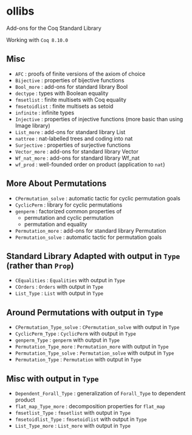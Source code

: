 # ollibs
Add-ons for the Coq Standard Library

Working with `Coq 8.10.0`

## Misc

* `AFC`          : proofs of finite versions of the axiom of choice
* `Bijective`    : properties of bijective functions
* `Bool_more`    : add-ons for standard library Bool
* `dectype`      : types with Boolean equality
* `fmsetlist`    : finite multisets with Coq equality
* `fmsetoidlist` : finite multisets as setoid
* `infinite`     : infinite types
* `Injective`    : properties of injective functions (more basic than using Image library)
* `List_more`    : add-ons for standard library List
* `nattree`      : nat-labelled trees and coding into nat
* `Surjective`   : properties of surjective functions
* `Vector_more`  : add-ons for standard library Vector
* `Wf_nat_more`  : add-ons for standard library Wf_nat
* `wf_prod`      : well-founded order on product (application to `nat`)

## More About Permutations

* `CPermutation_solve` : automatic tactic for cyclic permutation goals
* `CyclicPerm`         : library for cyclic permutations
* `genperm`            : factorized common properties of
    * permutation and cyclic permutation
    * permutation and equality
* `Permutation_more`   : add-ons for standard library Permutation
* `Permutation_solve`  : automatic tactic for permutation goals

## Standard Library Adapted with output in `Type` (rather than `Prop`)

* `CEqualities`  : `Equalities` with output in `Type`
* `COrders`      : `Orders` with output in `Type`
* `List_Type`               : `List` with output in `Type`

## Around Permutations with output in `Type`

* `CPermutation_Type_solve` : `CPermutation_solve` with output in `Type`
* `CyclicPerm_Type`         : `CyclicPerm` with output in `Type`
* `genperm_Type`            : `genperm` with output in `Type`
* `Permutation_Type_more`   : `Permutation_more` with output in `Type`
* `Permutation_Type_solve`  : `Permutation_solve` with output in `Type`
* `Permutation_Type`        : `Permutation` with output in `Type`

## Misc with output in `Type`

* `Dependent_Forall_Type`   : generalization of `Forall_Type` to dependent product
* `flat_map_Type_more`      : decomposition properties for `flat_map`
* `fmsetlist_Type`          : `fmsetlist` with output in `Type`
* `fmsetoidlist_Type`       : `fmsetoidlist` with output in `Type`
* `List_Type_more`          : `List_more` with output in `Type`

